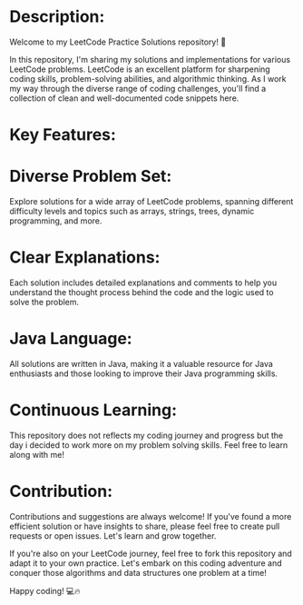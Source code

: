 # Description:
Welcome to my LeetCode Practice Solutions repository! 🚀

In this repository, I'm sharing my solutions and implementations for various LeetCode problems. LeetCode is an excellent platform for sharpening coding skills, problem-solving abilities, and algorithmic thinking. As I work my way through the diverse range of coding challenges, you'll find a collection of clean and well-documented code snippets here.

# Key Features:

# Diverse Problem Set:

Explore solutions for a wide array of LeetCode problems, spanning different difficulty levels and topics such as arrays, strings, trees, dynamic programming, and more.
# Clear Explanations:
Each solution includes detailed explanations and comments to help you understand the thought process behind the code and the logic used to solve the problem.
# Java Language:
All solutions are written in Java, making it a valuable resource for Java enthusiasts and those looking to improve their Java programming skills.
# Continuous Learning:
This repository does not reflects my coding journey and progress but the day i decided to work more on my problem solving skills. Feel free to learn along with me!
# Contribution:
Contributions and suggestions are always welcome! If you've found a more efficient solution or have insights to share, please feel free to create pull requests or open issues. Let's learn and grow together.

If you're also on your LeetCode journey, feel free to fork this repository and adapt it to your own practice. Let's embark on this coding adventure and conquer those algorithms and data structures one problem at a time!

Happy coding! 💻🔥
